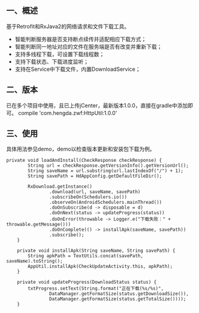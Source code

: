## 一、概述
基于Retrofit和RxJava2的网络请求和文件下载工具。
- 智能判断服务器是否支持断点续传并适配相应下载方式；
- 智能判断同一地址对应的文件在服务端是否有改变并重新下载；
- 支持多线程下载，可设置下载线程数；
- 支持下载状态、下载进度监听；
- 支持在Service中下载文件，内置DownloadService；

## 二、版本
已在多个项目中使用，且已上传jCenter，最新版本1.0.0，直接在gradle中添加即可。
compile 'com.hengda.zwf:HttpUtil:1.0.0'

## 三、使用
具体用法参见demo，demo以检查版本更新和安装包下载为例。

```
private void loadAndInstall(CheckResponse checkResponse) {
        String url = checkResponse.getVersionInfo().getVersionUrl();
        String saveName = url.substring(url.lastIndexOf("/") + 1);
        String savePath = HdAppConfig.getDefaultFileDir();

        RxDownload.getInstance()
                .download(url, saveName, savePath)
                .subscribeOn(Schedulers.io())
                .observeOn(AndroidSchedulers.mainThread())
                .doOnSubscribe(d -> disposable = d)
                .doOnNext(status -> updateProgress(status))
                .doOnError(throwable -> Logger.e("下载失败：" + throwable.getMessage()))
                .doOnComplete(() -> installApk(saveName, savePath))
                .subscribe();
    }

    private void installApk(String saveName, String savePath) {
        String apkPath = TextUtils.concat(savePath, saveName).toString();
        AppUtil.installApk(CheckUpdateActivity.this, apkPath);
    }

    private void updateProgress(DownloadStatus status) {
        txtProgress.setText(String.format("正在下载(%s/%s)",
                DataManager.getFormatSize(status.getDownloadSize()),
                DataManager.getFormatSize(status.getTotalSize())));
    }
```
